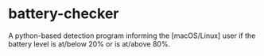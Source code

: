 # battery-checker
A python-based detection program informing the [macOS/Linux] user if the battery level is at/below 20% or is at/above 80%.
